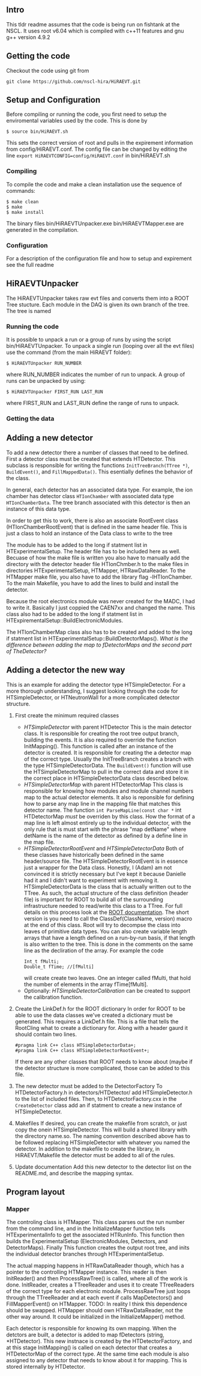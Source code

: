 ## Intro
This tldr readme assumes that the code is being run on fishtank at the NSCL. It uses root v6.04 which is compiled with c++11 features and gnu g++ version 4.9.2

## Getting the code
Checkout the code using git from
```
git clone https://github.com/nscl-hira/HiRAEVT.git
```

## Setup and Configuration
Before compiling or running the code, you first need to setup the enviromental variables used by the code. This is done by
```
$ source bin/HiRAEVT.sh
```
This sets the correct version of root and pulls in the expirement information from config/HiRAEVT.conf. The config file can be changed by editing the line `export HiRAEVTCONFIG=config/HiRAEVT.conf` in bin/HiRAEVT.sh

### Compiling
To compile the code and make a clean installation use the sequence of commands:
```
$ make clean
$ make
$ make install
```
The binary files bin/HiRAEVTUnpacker.exe bin/HiRAEVTMapper.exe are generated in the compilation.

### Configuration
For a description of the configuration file and how to setup and expirement see the full readme

## HiRAEVTUnpacker
The HiRAEVTUnpacker takes raw evt files and converts them into a ROOT Tree stucture. Each module in the DAQ is given its own branch of the tree. The tree is named

### Running the code
It is possible to unpack a run or a group of runs by using the script bin/HiRAEVTUnpacker. To unpack a single run (looping over all the evt files) use the command (from the main HiRAEVT folder):
````
$ HiRAEVTUnpacker RUN_NUMBER
````
where RUN_NUMBER indicates the number of run to unpack. A group of runs can be unpacked by using:
````
$ HiRAEVTUnpacker FIRST_RUN LAST_RUN
````
where FIRST_RUN and LAST_RUN define the range of runs to unpack.

### Getting the data

## Adding a new detector

To add a new detector there a number of classes that need to be defined. First a detector class must be created that extends HTDetector. This subclass is responsible for writing the functions `InitTreeBranch(TTree *)`, `BuildEvent()`, and `FillMappedData()`. This esentially defines the behavior of the class.

In general, each detector has an associated data type. For example, the ion chamber has detector class `HTIonChamber` with associated data type `HTIonChamberData`. The tree branch associated with this detector is then an instance of this data type.

In order to get this to work, there is also an associate RootEvent class (HTIonChamberRootEvent) that is defined in the same header file. This is just a class to hold an instance of the Data class to write to the tree

The module has to be added to the long if statment list in HTExperimentalSetup. The header file has to be included here as well. Becuase of how the make file is written you also have to manually add the directory with the detector header file HTIonChmber.h to the make files in directories HTExperimentalSetup, HTMapper, HTRawDataReader. To the HTMapper make file, you also have to add the library flag -lHTIonChamber. To the main Makefile, you have to add the lines to build and install the detector.

Because the root electronics module was never created for the MADC, I had to write it. Basically I just coppied the CAEN7xx and changed the name. This class also had to be added to the long if statment list in HTExpirementalSetup::BuildElectronicModules.

The HTIonChamberMap class also has to be created and added to the long if statment list in HTExperimentalSetup::BuildDetectorMaps(). *What is the difference between adding the map to fDetectorMaps and the second part of TheDetector?*

## Adding a detector the new way

This is an example for adding the detector type HTSimpleDetector. For a more thorough understanding, I suggest looking through the code for HTSimpleDetector, or HTNeutronWall for a more complicated detector structure. 

1. First create the minimum required classes
   - *HTSimpleDetector* with parent HTDetector
     This is the main detector class. It is responsible for creating the root tree output branch, building the events. It is also required to override the function InitMapping(). This function is called after an instance of the detector is created. It is responsible for creating the a detector map of the correct type. Usually the InitTreeBranch creates a branch with the type HTSimpleDetectorData. The `BuildEvent()` function will use the HTSimpleDetectorMap to pull in the correct data and store it in the correct place in HTSimpleDetectorData class described below.
   - *HTSimpleDetectorMap* with parent HTDetectorMap
     This class is responsible for knowing how modules and module channel numbers map to the actual detector elements. It also is reponsible for defining how to parse any map line in the mapping file that matches this detector name. The function `int ParseMapLine(const char *` int HTDetectorMap *must* be overriden by this class. How the format of a map line is left almost entirely up to the individual detector, with the only rule that is must start with the phrase "map detName" where detName is the name of the detector as defined by a define line in the map file.
   - *HTSimpleDetectorRootEvent* and *HTSimpleDetectorData*
     Both of these classes have historically been defined in the same header/source file. The HTSimpleDetectorRootEvent is in essence just a wrapper for the Data class. Honestly, I (Adam) am not convinced it is strictly necessary but I've kept it because Danielle had it and I didn't want to experiment with removing it. HTSimpleDetectorData is the class that is actually written out to the TTree. As such, the actual structure of the class definition (header file) is important for ROOT to build all of the surrounding infrastructure needed to read/write this class to a TTree. For full details on this process look at the [ROOT documentation](https://root.cern.ch/root/htmldoc/guides/users-guide/AddingaClass.html). The short version is you need to call the ClassDef(ClassName, version) macro at the end of this class. Root will try to decompse the class into leaves of primitive data types. You can also create variable length arrays that have a length defined on a run-by-run basis, if that length is also written to the tree. This is done in the comments on the same line as the decliration of the array. For example the code
     ```
     Int_t fMulti;
     Double_t fTime; //[fMulti]
     ```
     will create create two leaves. One an integer called fMulti, that hold the number of elements in the array fTime[fMulti].
   - Optionally: *HTSimpleDetectorCalibration* can be created to support the calibration function.

2. Create the LinkDef.h for the ROOT dictionary
   In order for ROOT to be able to use the data classes we've created a dictionary must be generated. This requires a LinkDef.h file. This is a file that tells the RootCling what to create a dictionary for. Along with a header gaurd it should contain two lines.
   ```
   #pragma link C++ class HTSimpleDetectorData+;
   #pragma link C++ class HTSimpleDetectorRootEvent+;
   
   ```
   If there are any other classes that ROOT needs to know about (maybe if the detector structure is more complicated, those can be added to this file.
   
3. The new detector must be added to the DetectorFactory
   To HTDetectorFactory.h in detectors/HTDetector/ add HTSimpleDetector.h to the list of included files. Then, to HTDetectorFactory.cxx in the `CreateDetector` class add an if statment to create a new instance of HTSimpleDetector.

4. Makefiles
   If desired, you can create the makefile from scratch, or just copy the onein HTSimpleDetector. This will build a shared library with the directory name.so. The naming convention described above has to be followed replacing HTSimpleDetector with whatever you named the detector. In addition to the makefile to create the library, in HiRAEVT/Makefile the detector must be added to all of the rules. 

5. Update documentation
   Add this new detector to the detector list on the README.md, and describe the mapping syntax.

## Program layout

### Mapper

The controling class is HTMapper. This class parses out the run number from the command line, and in the InitializeMapper function tells HTExperimentalInfo to get the associated HTRunInfo. This function then builds the ExperimentalSetup (ElectronicModules, Detectors, and DetectorMaps). Finally This function creates the output root tree, and inits the individual detector branches through HTExperimentalSetup.

The actual mapping happens in HTRawDataReader though, which has a pointer to the controlling HTMapper instance. This reader is then InitReader() and then ProcessRawTree() is called, where all of the work is done. InitReader, creates a TTreeReader and uses it to create TTreeReaders of the correct type for each electronic module. ProcessRawTree just loops through the TTreeReader and at each event if calls MapDetectors() and FillMapperEvent() on HTMapper. TODO: In reality I think this dependence should be swapped. HTMapper should own HTRawDataReader, not the other way around. It could be initialized in the InitializeMapper() method.

Each detector is responsible for knowing its own mapping. When the detctors are built, a detector is added to map fDetectors (string, *HTDetector). This new instnace is created by the HTDetectorFactory, and at this stage InitMapping() is called on each detector that creates a HTDetectorMap of the correct type. At the same time each module is also assigned to any detector that needs to know about it for mapping. This is stored internally by HTDetector. 